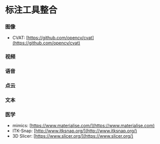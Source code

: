# 标注工具整合
### 图像
- CVAT: [https://github.com/opencv/cvat](https://github.com/opencv/cvat)
### 视频

### 语音

### 点云

### 文本

### 医学
- mimics: [https://www.materialise.com/](https://www.materialise.com)
- ITK-Snap: [http://www.itksnap.org/](http://www.itksnap.org/)
- 3D Slicer: [https://www.slicer.org/](https://www.slicer.org/)